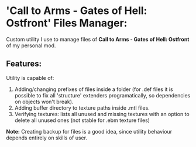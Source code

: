 'Call to Arms - Gates of Hell: Ostfront' Files Manager:
==============================
Custom utility I use to manage files of **Call to Arms - Gates of Hell: Ostfront** of my personal mod.

Features:
------------------------------
Utility is capable of:
1) Adding/changing prefixes of files inside a folder (for .def files it is possible to fix all 'structure' extenders programatically, so
dependencies on objects won't break).
2) Adding buffer directory to texture paths inside .mtl files.
3) Verifying textures: lists all unused and missing textures with an option to delete all unused ones (not stable for .ebm texture files)


**Note:**  Creating backup for files is a good idea, since utility behaviour depends entirely on skills of user.

